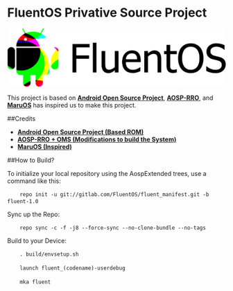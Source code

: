 FluentOS Privative Source Project
===========

![fluent_logo](fluent_logo.png)

This project is based on [**Android Open Source Project**](https://android.googlesource.com), [**AOSP-RRO**](https://github.com/AOSP-RRO), and [**MaruOS**](https://github.com/maruos) has inspired us to make this project.

##Credits
* [**Android Open Source Project (Based ROM)**](https://android.googlesource.com)
* [**AOSP-RRO + OMS (Modifications to build the System)**](https://github.com/AOSP-RRO)
* [**MaruOS (Inspired)**](https://github.com/maruos)

##How to Build?

To initialize your local repository using the AospExtended trees, use a command like this:

        repo init -u git://gitlab.com/FluentOS/fluent_manifest.git -b fluent-1.0

Sync up the Repo:

        repo sync -c -f -j8 --force-sync --no-clone-bundle --no-tags

Build to your Device:

        . build/envsetup.sh 

        launch fluent_(codename)-userdebug

        mka fluent

        
